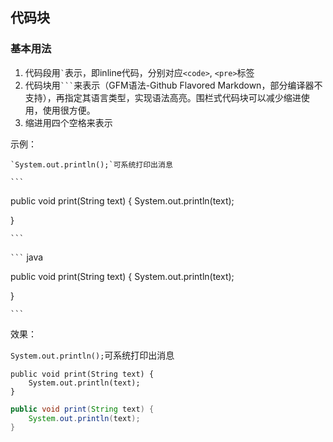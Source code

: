 ## 代码块

### 基本用法
1. 代码段用<code>\`</code>表示，即inline代码，分别对应`<code>`, `<pre>`标签
2. 代码块用<code>\`\`\`</code>来表示（GFM语法-Github Flavored Markdown，部分编译器不支持），再指定其语言类型，实现语法高亮。围栏式代码块可以减少缩进使用，使用很方便。
3. 缩进用四个空格来表示

示例：
```
`System.out.println();`可系统打印出消息
```

<code>\`\`\`</code>

public void print(String text) {
        System.out.println(text);

}

<code>\`\`\`</code>

<code>\`\`\`</code> java

public void print(String text) {
        System.out.println(text);

}

<code>\`\`\`</code>

效果：

`System.out.println();`可系统打印出消息

```
public void print(String text) {
    System.out.println(text);
}
```

``` java
public void print(String text) {
    System.out.println(text);
}
```
